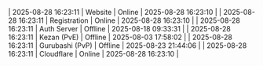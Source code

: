 | 2025-08-28 16:23:11 | Website | Online | 2025-08-28 16:23:10 |
| 2025-08-28 16:23:11 | Registration | Online | 2025-08-28 16:23:10 |
| 2025-08-28 16:23:11 | Auth Server | Offline | 2025-08-18 09:33:31 |
| 2025-08-28 16:23:11 | Kezan (PvE) | Offline | 2025-08-03 17:58:02 |
| 2025-08-28 16:23:11 | Gurubashi (PvP) | Offline | 2025-08-23 21:44:06 |
| 2025-08-28 16:23:11 | Cloudflare | Online | 2025-08-28 16:23:10 |
